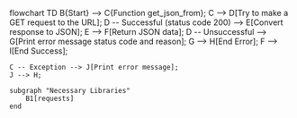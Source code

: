 flowchart TD
    B{Start} --> C{Function get_json_from};
    C --> D[Try to make a GET request to the URL];
    D -- Successful (status code 200) --> E[Convert response to JSON];
    E --> F[Return JSON data];
    D -- Unsuccessful --> G[Print error message status code and reason];
    G --> H[End Error];
    F --> I[End Success];

    C -- Exception --> J[Print error message];
    J --> H;
    
    subgraph "Necessary Libraries"
        B1[requests]
    end
